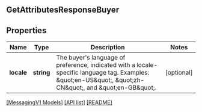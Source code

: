 ## GetAttributesResponseBuyer

## Properties

Name | Type | Description | Notes
------------ | ------------- | ------------- | -------------
**locale** | **string** | The buyer&#39;s language of preference, indicated with a locale-specific language tag. Examples: \&quot;en-US\&quot;, \&quot;zh-CN\&quot;, and \&quot;en-GB\&quot;. | [optional]

[[MessagingV1 Models]](../) [[API list]](../../Api) [[README]](../../../README.md)
